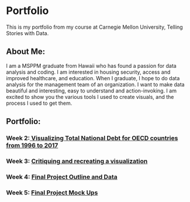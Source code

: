 # Portfolio
This is my portfolio from my course at Carnegie Mellon University, Telling Stories with Data.

## About Me:
I am a MSPPM graduate from Hawaii who has found a passion for data analysis and coding. I am interested in housing security, access and improved healthcare, and education. When I graduate, I hope to do data analysis for the management team of an organization.  I want to make data beautiful and interesting, easy to understand and action-invoking. I am excited to show you the various tools I used to create visuals, and the process I used to get them.

## Portfolio:
### Week 2:<a href="https://rule37.github.io/Portfolio/VizAssignment1"> Visualizing Total National Debt for OECD countries from 1996 to 2017</a>

### Week 3: <a href = "VizAssignment2"> Critiquing and recreating a visualization </a>

### Week 4: <a href = "FinalProjectOutline.md"> Final Project Outline and Data </a>

### Week 5: <a href = "https://rule37.github.io/Portfolio/FinalPart2"> Final Project Mock Ups </a>
